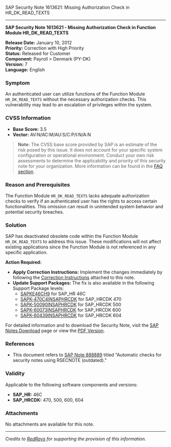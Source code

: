 SAP Security Note 1613621: Missing Authorization Check in HR_DK_READ_TEXTS

---

**SAP Security Note 1613621 - Missing Authorization Check in Function Module HR_DK_READ_TEXTS**

**Release Date:** January 10, 2012  
**Priority:** Correction with High Priority  
**Status:** Released for Customer  
**Component:** Payroll > Denmark (PY-DK)  
**Version:** 7  
**Language:** English  

### **Symptom**
An authenticated user can utilize functions of the Function Module `HR_DK_READ_TEXTS` without the necessary authorization checks. This vulnerability may lead to an escalation of privileges within the system.

### **CVSS Information**
- **Base Score:** 3.5
- **Vector:** AV:N/AC:M/AU:S/C:P/I:N/A:N

> **Note:** The CVSS base score provided by SAP is an estimate of the risk posed by this issue. It does not account for your specific system configuration or operational environment. Conduct your own risk assessments to determine the applicability and priority of this security note for your organization. More information can be found in the [FAQ section](https://service.sap.com/securitynotes/).

### **Reason and Prerequisites**
The Function Module `HR_DK_READ_TEXTS` lacks adequate authorization checks to verify if an authenticated user has the rights to access certain functionalities. This omission can result in unintended system behavior and potential security breaches.

### **Solution**
SAP has deactivated obsolete code within the Function Module `HR_DK_READ_TEXTS` to address this issue. These modifications will not affect existing applications since the Function Module is not referenced in any specific application.

**Action Required:**
- **Apply Correction Instructions:** Implement the changes immediately by following the [Correction Instructions](https://me.sap.com/corrins/0001613621/6481) attached to this note.
- **Update Support Packages:** The fix is also available in the following Support Package levels:
  - [SAPKE46CH9](https://me.sap.com/supportpackage/SAPKE46CH9) for SAP_HR 46C
  - [SAPK-470C4INSAPHRCDK](https://me.sap.com/supportpackage/SAPK-470C4INSAPHRCDK) for SAP_HRCDK 470
  - [SAPK-50090INSAPHRCDK](https://me.sap.com/supportpackage/SAPK-50090INSAPHRCDK) for SAP_HRCDK 500
  - [SAPK-60073INSAPHRCDK](https://me.sap.com/supportpackage/SAPK-60073INSAPHRCDK) for SAP_HRCDK 600
  - [SAPK-60439INSAPHRCDK](https://me.sap.com/supportpackage/SAPK-60439INSAPHRCDK) for SAP_HRCDK 604

For detailed information and to download the Security Note, visit the [SAP Notes Download](https://notesdownloads.sap.com/note/0040000009582732017) page or view the [PDF Version](https://userapps.support.sap.com/sap/support/sfm/notes/print/0001613621?language=en-US&token=2D29F9441A05ABF2CAD4134D707D3D15).

### **References**
- This document refers to [SAP Note 888889](https://me.sap.com/notes/888889) titled "Automatic checks for security notes using RSECNOTE (outdated)."

### **Validity**
Applicable to the following software components and versions:
- **SAP_HR:** 46C
- **SAP_HRCDK:** 470, 500, 600, 604

### **Attachments**
No attachments are available for this note.

---

*Credits to [RedRays](https://redrays.io) for supporting the provision of this information.*
